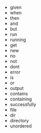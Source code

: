 - given
- when
- then
- and
- but
- run
- running
- get
- new
- no
- not
- dont
- error
- is
- or
- output
- contains
- containing
- successfully
- file
- dir
- directory
- unordered
